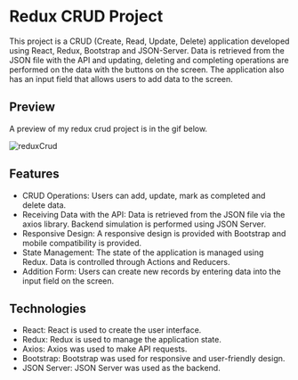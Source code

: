# Redux CRUD Project
This project is a CRUD (Create, Read, Update, Delete) application developed using React, Redux, Bootstrap and JSON-Server. Data is retrieved from the JSON file with the API and updating, deleting and completing operations are performed on the data with the buttons on the screen. The application also has an input field that allows users to add data to the screen.
## Preview
A preview of my redux crud project is in the gif below.

![reduxCrud](https://github.com/user-attachments/assets/41547ced-7eb8-4c9f-8c26-8c797f0c9260)

## Features
* CRUD Operations: Users can add, update, mark as completed and delete data.
* Receiving Data with the API: Data is retrieved from the JSON file via the axios library. Backend simulation is performed using JSON Server.
* Responsive Design: A responsive design is provided with Bootstrap and mobile compatibility is provided.
* State Management: The state of the application is managed using Redux. Data is controlled through Actions and Reducers.
* Addition Form: Users can create new records by entering data into the input field on the screen.
## Technologies
* React: React is used to create the user interface.
* Redux: Redux is used to manage the application state.
* Axios: Axios was used to make API requests.
* Bootstrap: Bootstrap was used for responsive and user-friendly design.
* JSON Server: JSON Server was used as the backend.

